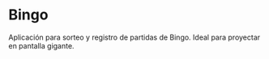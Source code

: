 Bingo
=====
Aplicación para sorteo y registro de partidas de Bingo. Ideal para proyectar en pantalla gigante.